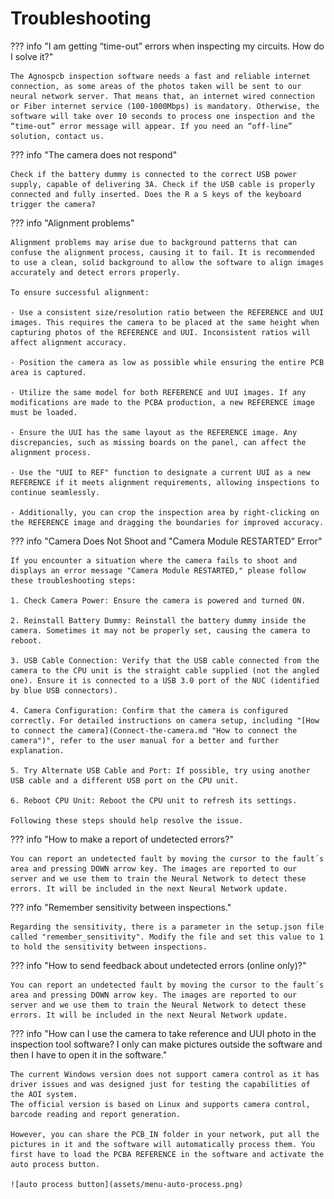 # **Troubleshooting**


??? info "I am getting “time-out” errors when inspecting my circuits. How do I solve it?"

    The Agnospcb inspection software needs a fast and reliable internet connection, as some areas of the photos taken will be sent to our neural network server. That means that, an internet wired connection or Fiber internet service (100-1000Mbps) is mandatory. Otherwise, the software will take over 10 seconds to process one inspection and the “time-out” error message will appear. If you need an “off-line” solution, contact us.

??? info "The camera does not respond"

    Check if the battery dummy is connected to the correct USB power supply, capable of delivering 3A. Check if the USB cable is properly connected and fully inserted. Does the R a S keys of the keyboard trigger the camera?

??? info "Alignment problems"

    Alignment problems may arise due to background patterns that can confuse the alignment process, causing it to fail. It is recommended to use a clean, solid background to allow the software to align images accurately and detect errors properly.

    To ensure successful alignment:
    
    - Use a consistent size/resolution ratio between the REFERENCE and UUI images. This requires the camera to be placed at the same height when capturing photos of the REFERENCE and UUI. Inconsistent ratios will affect alignment accuracy.
    
    - Position the camera as low as possible while ensuring the entire PCB area is captured.
    
    - Utilize the same model for both REFERENCE and UUI images. If any modifications are made to the PCBA production, a new REFERENCE image must be loaded.
    
    - Ensure the UUI has the same layout as the REFERENCE image. Any discrepancies, such as missing boards on the panel, can affect the alignment process.
    
    - Use the "UUI to REF" function to designate a current UUI as a new REFERENCE if it meets alignment requirements, allowing inspections to continue seamlessly.
    
    - Additionally, you can crop the inspection area by right-clicking on the REFERENCE image and dragging the boundaries for improved accuracy.
    
??? info "Camera Does Not Shoot and "Camera Module RESTARTED" Error"

    If you encounter a situation where the camera fails to shoot and displays an error message "Camera Module RESTARTED," please follow these troubleshooting steps:
    
    1. Check Camera Power: Ensure the camera is powered and turned ON.
    
    2. Reinstall Battery Dummy: Reinstall the battery dummy inside the camera. Sometimes it may not be properly set, causing the camera to reboot.
    
    3. USB Cable Connection: Verify that the USB cable connected from the camera to the CPU unit is the straight cable supplied (not the angled one). Ensure it is connected to a USB 3.0 port of the NUC (identified by blue USB connectors).
    
    4. Camera Configuration: Confirm that the camera is configured correctly. For detailed instructions on camera setup, including "[How to connect the camera](Connect-the-camera.md "How to connect the camera")", refer to the user manual for a better and further explanation.
    
    5. Try Alternate USB Cable and Port: If possible, try using another USB cable and a different USB port on the CPU unit.
    
    6. Reboot CPU Unit: Reboot the CPU unit to refresh its settings.
    
    Following these steps should help resolve the issue.

??? info "How to make a report of undetected errors?"

    You can report an undetected fault by moving the cursor to the fault´s area and pressing DOWN arrow key. The images are reported to our server and we use them to train the Neural Network to detect these errors. It will be included in the next Neural Network update.

??? info "Remember sensitivity between inspections."

    Regarding the sensitivity, there is a parameter in the setup.json file called "remember_sensitivity". Modify the file and set this value to 1 to hold the sensitivity between inspections.

??? info  "How to send feedback about undetected errors (online only)?"

    You can report an undetected fault by moving the cursor to the fault´s area and pressing DOWN arrow key. The images are reported to our server and we use them to train the Neural Network to detect these errors. It will be included in the next Neural Network update.

??? info  "How can I use the camera to take reference and UUI photo in the inspection tool software? I only can make pictures outside the software and then I have to open it in the software."


    The current Windows version does not support camera control as it has driver issues and was designed just for testing the capabilities of the AOI system. 
    The official version is based on Linux and supports camera control, barcode reading and report generation.

    However, you can share the PCB_IN folder in your network, put all the pictures in it and the software will automatically process them. You first have to load the PCBA REFERENCE in the software and activate the auto process button.

    ![auto process button](assets/menu-auto-process.png)